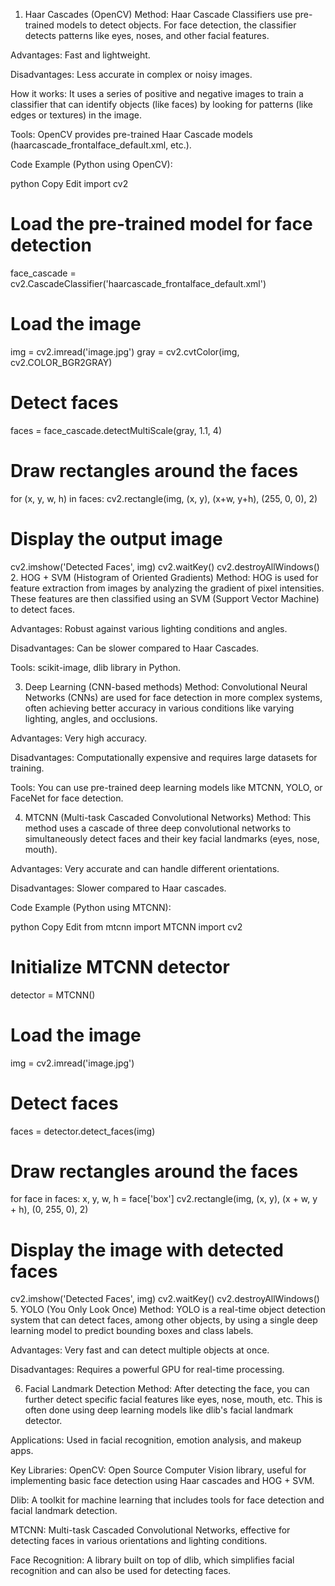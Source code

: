 1. Haar Cascades (OpenCV)
Method: Haar Cascade Classifiers use pre-trained models to detect objects. For face detection, the classifier detects patterns like eyes, noses, and other facial features.

Advantages: Fast and lightweight.

Disadvantages: Less accurate in complex or noisy images.

How it works: It uses a series of positive and negative images to train a classifier that can identify objects (like faces) by looking for patterns (like edges or textures) in the image.

Tools: OpenCV provides pre-trained Haar Cascade models (haarcascade_frontalface_default.xml, etc.).

Code Example (Python using OpenCV):

python
Copy
Edit
import cv2

# Load the pre-trained model for face detection
face_cascade = cv2.CascadeClassifier('haarcascade_frontalface_default.xml')

# Load the image
img = cv2.imread('image.jpg')
gray = cv2.cvtColor(img, cv2.COLOR_BGR2GRAY)

# Detect faces
faces = face_cascade.detectMultiScale(gray, 1.1, 4)

# Draw rectangles around the faces
for (x, y, w, h) in faces:
    cv2.rectangle(img, (x, y), (x+w, y+h), (255, 0, 0), 2)

# Display the output image
cv2.imshow('Detected Faces', img)
cv2.waitKey()
cv2.destroyAllWindows()
2. HOG + SVM (Histogram of Oriented Gradients)
Method: HOG is used for feature extraction from images by analyzing the gradient of pixel intensities. These features are then classified using an SVM (Support Vector Machine) to detect faces.

Advantages: Robust against various lighting conditions and angles.

Disadvantages: Can be slower compared to Haar Cascades.

Tools: scikit-image, dlib library in Python.

3. Deep Learning (CNN-based methods)
Method: Convolutional Neural Networks (CNNs) are used for face detection in more complex systems, often achieving better accuracy in various conditions like varying lighting, angles, and occlusions.

Advantages: Very high accuracy.

Disadvantages: Computationally expensive and requires large datasets for training.

Tools: You can use pre-trained deep learning models like MTCNN, YOLO, or FaceNet for face detection.

4. MTCNN (Multi-task Cascaded Convolutional Networks)
Method: This method uses a cascade of three deep convolutional networks to simultaneously detect faces and their key facial landmarks (eyes, nose, mouth).

Advantages: Very accurate and can handle different orientations.

Disadvantages: Slower compared to Haar cascades.

Code Example (Python using MTCNN):

python
Copy
Edit
from mtcnn import MTCNN
import cv2

# Initialize MTCNN detector
detector = MTCNN()

# Load the image
img = cv2.imread('image.jpg')

# Detect faces
faces = detector.detect_faces(img)

# Draw rectangles around the faces
for face in faces:
    x, y, w, h = face['box']
    cv2.rectangle(img, (x, y), (x + w, y + h), (0, 255, 0), 2)

# Display the image with detected faces
cv2.imshow('Detected Faces', img)
cv2.waitKey()
cv2.destroyAllWindows()
5. YOLO (You Only Look Once)
Method: YOLO is a real-time object detection system that can detect faces, among other objects, by using a single deep learning model to predict bounding boxes and class labels.

Advantages: Very fast and can detect multiple objects at once.

Disadvantages: Requires a powerful GPU for real-time processing.

6. Facial Landmark Detection
Method: After detecting the face, you can further detect specific facial features like eyes, nose, mouth, etc. This is often done using deep learning models like dlib's facial landmark detector.

Applications: Used in facial recognition, emotion analysis, and makeup apps.

Key Libraries:
OpenCV: Open Source Computer Vision library, useful for implementing basic face detection using Haar cascades and HOG + SVM.

Dlib: A toolkit for machine learning that includes tools for face detection and facial landmark detection.

MTCNN: Multi-task Cascaded Convolutional Networks, effective for detecting faces in various orientations and lighting conditions.

Face Recognition: A library built on top of dlib, which simplifies facial recognition and can also be used for detecting faces.
